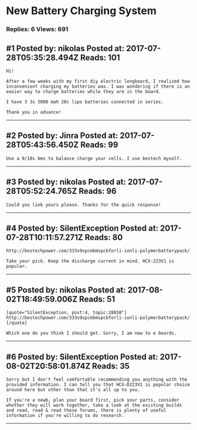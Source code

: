 # New Battery Charging System

### Replies: 6 Views: 691

## \#1 Posted by: nikolas Posted at: 2017-07-28T05:35:28.494Z Reads: 101

```
Hi! 

After a few weeks with my first diy electric longboard, I realized how inconvenient charging my batteries was. I was wondering if there is an easier way to charge batteries while they are in the board.

I have 3 3s 5000 mah 20c lipo batteries connected in series.

Thank you in advance!
```

---
## \#2 Posted by: Jinra Posted at: 2017-07-28T05:43:56.450Z Reads: 99

```
Use a 9/10s bms to balance charge your cells. I use bestech myself.
```

---
## \#3 Posted by: nikolas Posted at: 2017-07-28T05:52:24.765Z Reads: 96

```
Could you link yours please. Thanks for the quick response!
```

---
## \#4 Posted by: SilentException Posted at: 2017-07-28T10:11:57.271Z Reads: 80

```
http://bestechpower.com/333v9spcmbmspcbforli-ionli-polymerbatterypack/

Take your pick. Keep the discharge current in mind. HCX-223V1 is popular.
```

---
## \#5 Posted by: nikolas Posted at: 2017-08-02T18:49:59.006Z Reads: 51

```
[quote="SilentException, post:4, topic:28858"]
http://bestechpower.com/333v9spcmbmspcbforli-ionli-polymerbatterypack/
[/quote]

Which one do you think I should get. Sorry, I am new to e boards.
```

---
## \#6 Posted by: SilentException Posted at: 2017-08-02T20:58:01.874Z Reads: 35

```
Sorry but I don't feel comfortable recommending you anything with the provided information. I can tell you that HCX-D223V1 is popular choice around here but other than that it's all up to you. 

If you're a newb, plan your board first, pick your parts, consider whether they will work together, take a look at the existing builds and read, read & read these forums, there is plenty of useful information if you're willing to do research.
```

---
